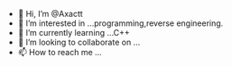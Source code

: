 - 👋 Hi, I’m @Axactt
- 👀 I’m interested in ...programming,reverse engineering.
- 🌱 I’m currently learning ...C++
- 💞️ I’m looking to collaborate on ...
- 📫 How to reach me ...

<!---
Axactt/Axactt is a ✨ special ✨ repository because its `README.md` (this file) appears on your GitHub profile.
You can click the Preview link to take a look at your changes.
--->
